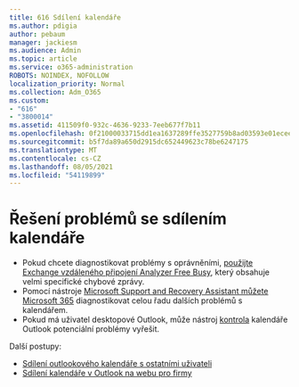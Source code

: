 ```yaml
---
title: 616 Sdílení kalendáře
ms.author: pdigia
author: pebaum
manager: jackiesm
ms.audience: Admin
ms.topic: article
ms.service: o365-administration
ROBOTS: NOINDEX, NOFOLLOW
localization_priority: Normal
ms.collection: Adm_O365
ms.custom:
- "616"
- "3800014"
ms.assetid: 411509f0-932c-4636-9233-7eeb677f7b11
ms.openlocfilehash: 0f21000033715dd1ea1637289ffe3527759b8ad03593e01ecee1a01369421f55
ms.sourcegitcommit: b5f7da89a650d2915dc652449623c78be6247175
ms.translationtype: MT
ms.contentlocale: cs-CZ
ms.lasthandoff: 08/05/2021
ms.locfileid: "54119899"
---
```

# <a name="troubleshooting-issues-with-calendar-sharing"></a>Řešení problémů se sdílením kalendáře

- Pokud chcete diagnostikovat problémy s oprávněními, [použijte Exchange vzdáleného připojení Analyzer Free Busy](https://testconnectivity.microsoft.com/Default.aspx?testId=freeBusy), který obsahuje velmi specifické chybové zprávy.
- Pomocí nástroje [Microsoft Support and Recovery Assistant můžete Microsoft 365](https://diagnostics.office.com/) diagnostikovat celou řadu dalších problémů s kalendářem. 
- Pokud má uživatel desktopové Outlook, může nástroj [kontrola](https://www.microsoft.com/download/details.aspx?id=28786) kalendáře Outlook potenciální problémy vyřešit.

Další postupy:

- [Sdílení outlookového kalendáře s ostatními uživateli](https://support.office.com/article/353ed2c1-3ec5-449d-8c73-6931a0adab88)
- [Sdílení kalendáře v Outlook na webu pro firmy](https://support.office.com/article/7ecef8ae-139c-40d9-bae2-a23977ee58d5)
